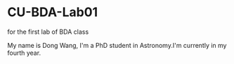 # CU-BDA-Lab01
for the first lab of BDA class


My name is Dong Wang, I'm a PhD student in Astronomy.I'm currently in my fourth year. 


